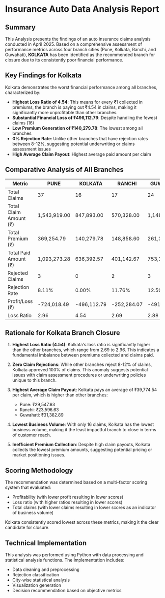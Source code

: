# Insurance Auto Data Analysis Report

## Summary

This Analysis presents the findings of an auto insurance claims analysis conducted in April 2025. Based on a comprehensive assessment of performance metrics across four branch cities (Pune, Kolkata, Ranchi, and Guwahati), **KOLKATA** has been identified as the recommended branch for closure due to its consistently poor financial performance.

## Key Findings for Kolkata

Kolkata demonstrates the worst financial performance among all branches, characterized by:

- **Highest Loss Ratio of 4.54**: This means for every ₹1 collected in premiums, the branch is paying out ₹4.54 in claims, making it significantly more unprofitable than other branches
- **Substantial Financial Loss of ₹496,112.79**: Despite handling the fewest claims (16)
- **Low Premium Generation of ₹140,279.78**: The lowest among all branches
- **0% Rejection Rate**: Unlike other branches that have rejection rates between 8-12%, suggesting potential underwriting or claims assessment issues
- **High Average Claim Payout**: Highest average paid amount per claim

## Comparative Analysis of All Branches

| Metric | PUNE | KOLKATA | RANCHI | GUWAHATI |
|--------|------|---------|--------|----------|
| Total Claims | 37 | 16 | 17 | 24 |
| Total Claim Amount (₹) | 1,543,919.00 | 847,893.00 | 570,328.00 | 1,148,030.00 |
| Total Premium (₹) | 369,254.79 | 140,279.78 | 148,858.60 | 261,314.84 |
| Total Paid Amount (₹) | 1,093,273.28 | 636,392.57 | 401,142.67 | 753,189.43 |
| Rejected Claims | 3 | 0 | 2 | 3 |
| Rejection Rate | 8.11% | 0.00% | 11.76% | 12.50% |
| Profit/Loss (₹) | -724,018.49 | -496,112.79 | -252,284.07 | -491,874.59 |
| Loss Ratio | 2.96 | 4.54 | 2.69 | 2.88 |

## Rationale for Kolkata Branch Closure

1. **Highest Loss Ratio (4.54)**: Kolkata's loss ratio is significantly higher than the other branches, which range from 2.69 to 2.96. This indicates a fundamental imbalance between premiums collected and claims paid.

2. **Zero Claim Rejections**: While other branches reject 8-12% of claims, Kolkata approved 100% of claims. This anomaly suggests potential issues with claim assessment procedures or underwriting policies unique to this branch.

3. **Highest Average Claim Payout**: Kolkata pays an average of ₹39,774.54 per claim, which is higher than other branches:
   - Pune: ₹29,547.93
   - Ranchi: ₹23,596.63
   - Guwahati: ₹31,382.89

4. **Lowest Business Volume**: With only 16 claims, Kolkata has the lowest business volume, making it the least impactful branch to close in terms of customer reach.

5. **Inefficient Premium Collection**: Despite high claim payouts, Kolkata collects the lowest premium amounts, suggesting potential pricing or market positioning issues.

## Scoring Methodology

The recommendation was determined based on a multi-factor scoring system that evaluated:
- Profitability (with lower profit resulting in lower scores)
- Loss ratio (with higher ratios resulting in lower scores)
- Total claims (with lower claims resulting in lower scores as an indicator of business volume)

Kolkata consistently scored lowest across these metrics, making it the clear candidate for closure.

## Technical Implementation

This analysis was performed using Python with data processing and statistical analysis functions. The implementation includes:
- Data cleaning and preprocessing
- Rejection classification
- City-wise statistical analysis
- Visualization generation
- Decision recommendation based on objective metrics

